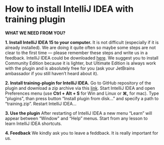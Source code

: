 # How to install IntelliJ IDEA with training plugin

**WHAT WE NEED FROM YOU?**

**1. Install IntelliJ IDEA 15 to your computer.**
	It is not difficult (especially if it is already installed). We are doing it quite often so maybe some steps are not clear to the first time — please remember these steps and write us in a feedback. IntelliJ IDEA could be downloaded [here](https://www.jetbrains.com/idea/download/). We suggest you to install Community Edition because it is lighter, but Ultimate Edition is always work with the plugin and is absolutely free for you (ask your JetBrains ambassador if you still haven’t heard about it). 

**2. Install training-plugin for IntelliJ IDEA.**
	Go to GitHub repository of the plugin and download a zip archive via this [link](https://github.com/karashevich/training/raw/master/training.zip). Start IntelliJ IDEA and open Preferences menu (use **Ctrl + Alt + S** for Win and Linux or **⌘,** for mac). Type “plugins", than press button “Install plugin from disk…”  and specify a path to “training.zip”. Restart IntelliJ IDEA...

**3. Use the plugin**
	After restarting of IntelliJ IDEA a new menu “Learn” will appear between “Window" and “Help” menus. Start from any lesson to learn IntelliJ IDEA shortcuts. 

**4. Feedback**
	We kindly ask you to leave a feddback. It is really important for us.
